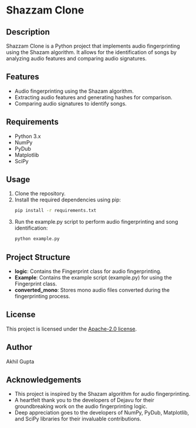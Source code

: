 # Shazzam Clone

## Description
Shazzam Clone is a Python project that implements audio fingerprinting using the Shazam algorithm. It allows for the identification of songs by analyzing audio features and comparing audio signatures.

## Features
- Audio fingerprinting using the Shazam algorithm.
- Extracting audio features and generating hashes for comparison.
- Comparing audio signatures to identify songs.

## Requirements
- Python 3.x
- NumPy
- PyDub
- Matplotlib
- SciPy

## Usage
1. Clone the repository.
2. Install the required dependencies using pip:
    ```bash
    pip install -r requirements.txt
    ```
3. Run the example.py script to perform audio fingerprinting and song identification:
    ```bash
    python example.py
    ```

## Project Structure
- **logic**: Contains the Fingerprint class for audio fingerprinting.
- **Example**: Contains the example script (example.py) for using the Fingerprint class.
- **converted_mono**: Stores mono audio files converted during the fingerprinting process.

## License
This project is licensed under the [Apache-2.0 license](LICENSE).

## Author
Akhil Gupta

## Acknowledgements
- This project is inspired by the Shazam algorithm for audio fingerprinting.
- A heartfelt thank you to the developers of Dejavu for their groundbreaking work on the audio fingerprinting logic.
- Deep appreciation goes to the developers of NumPy, PyDub, Matplotlib, and SciPy libraries for their invaluable contributions.
